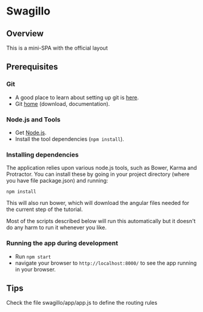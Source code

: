 # Swagillo

## Overview

This is a mini-SPA with the official layout


## Prerequisites

### Git

- A good place to learn about setting up git is [here][git-github].
- Git [home][git-home] (download, documentation).

### Node.js and Tools

- Get [Node.js][node-download].
- Install the tool dependencies (`npm install`).


### Installing dependencies

The application relies upon various node.js tools, such as Bower, Karma and Protractor.  You can
install these by going in your project directory (where you have file package.json) and running:

```
npm install
```

This will also run bower, which will download the angular files needed for the current step of the
tutorial.

Most of the scripts described below will run this automatically but it doesn't do any harm to run
it whenever you like.

### Running the app during development

- Run `npm start`
- navigate your browser to `http://localhost:8000/` to see the app running in your browser.


## Tips
Check the file swagillo/app/app.js to define the routing rules



[git-home]: http://git-scm.com
[git-github]: http://help.github.com/set-up-git-redirect
[node-download]: http://nodejs.org/download/
